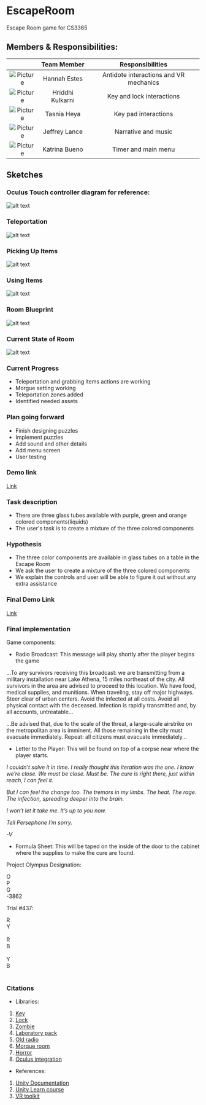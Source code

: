 # EscapeRoom
Escape Room game for CS3365

## Members & Responsibilities:

|         | Team Member | Responsibilities  |
|:---:|:---:|:---:|
| ![Picture](https://i.imgur.com/CH8zog6.jpg) | Hannah Estes | Antidote interactions and VR mechanics |
|  ![Picture](https://i.imgur.com/jGlkQcz.jpg) | Hriddhi Kulkarni | Key and lock interactions |
| ![Picture](https://i.imgur.com/vBoP71w.jpg)| Tasnia Heya | Key pad interactions |
| ![Picture](https://i.imgur.com/Hjeut15.jpg) | Jeffrey Lance | Narrative and music |
| ![Picture](https://i.imgur.com/gXLSGLL.jpg) | Katrina Bueno | Timer and main menu | 

## Sketches

### Oculus Touch controller diagram for reference:

![alt text](https://github.com/hannahmestes/EscapeRoom/blob/master/oculus_controller.png?raw=true "Oculus Controller")


### Teleportation

![alt text](https://github.com/hannahmestes/EscapeRoom/blob/master/TeleportDiagram.png?raw=true "Teleport")


### Picking Up Items

![alt text](https://github.com/hannahmestes/EscapeRoom/blob/master/grabDiagram.png?raw=true "Pick up Item")


### Using Items

![alt text](https://github.com/hannahmestes/EscapeRoom/blob/master/useKeyDiagram.png?raw=true "Use Item")


### Room Blueprint

![alt text](https://github.com/hannahmestes/EscapeRoom/blob/master/Blueprint.png?raw=true "Blueprint")


### Current State of Room
![alt text](https://github.com/hannahmestes/EscapeRoom/blob/master/Morgue.png?raw=true "Blueprint")


### Current Progress
* Teleportation and grabbing items actions are working
* Morgue setting working
* Teleportation zones added
* Identified needed assets

### Plan going forward
* Finish designing puzzles
* Implement puzzles
* Add sound and other details
* Add menu screen
* User testing

### Demo link
[Link](https://youtu.be/PNY4jpVfhyI)

### Task description
* There are three glass tubes available with purple, green and orange colored components(liquids)
* The user's task is to create a mixture of the three colored components

### Hypothesis
* The three color components are available in glass tubes on a table in the Escape Room 
* We ask the user to create a mixture of the three colored components
* We explain the controls and user will be able to figure it out without any extra assistance

### Final Demo Link
[Link]()

### Final implementation
Game components:

* Radio Broadcast: This message will play shortly after the player begins the game

...To any survivors receiving this broadcast: we are transmitting from a military installation near Lake Athena, 15 miles northeast of the city. All survivors in the area are advised to proceed to this location. We have food, medical supplies, and munitions. When traveling, stay off major highways. Steer clear of urban centers. Avoid the infected at all costs. Avoid all physical contact with the deceased. Infection is rapidly transmitted and, by all accounts, untreatable...

...Be advised that, due to the scale of the threat, a large-scale airstrike on the metropolitan area is imminent. All those remaining in the city must evacuate immediately. Repeat: all citizens must evacuate immediately... 


* Letter to the Player: This will be found on top of a corpse near where the player starts.


_I couldn’t solve it in time. I really thought this iteration was the one. I know we’re close. We must be close. Must be. The cure is right there, just within reach, I can feel it._

_But I can feel the change too. The tremors in my limbs. The heat. The rage. The infection, spreading deeper into the brain._

_I won’t let it take me. It’s up to you now._



_Tell Persephone I’m sorry._


_-V_


* Formula Sheet: This will be taped on the inside of the door to the cabinet where the supplies to make the cure are found.

Project Olympus
Designation: <div class="text-orange">O</div><div class="text-purple">P</div><div class="text-green">G</div>-3862

Trial #437:

<div class="text-red">R</div><div class="text-yellow">Y</div> <br/>
<div class="text-red">R</div><div class="text-blue">B</div> <br/>
<div class="text-yellow">Y</div><div class="text-blue">B</div> <br/>


### Citations
* Libraries:
1. [Key](https://www.turbosquid.com/FullPreview/Index.cfm/ID/778308) 
2. [Lock](https://www.turbosquid.com/FullPreview/Index.cfm/ID/718013)
3. [Zombie](https://assetstore.unity.com/packages/3d/characters/humanoids/zombie-30232)
4. [Laboratory pack](https://assetstore.unity.com/packages/3d/props/tools/free-laboratory-pack-123782)
5. [Old radio](https://assetstore.unity.com/packages/3d/props/interior/old-radio-ocean-72923)
6. [Morque room](https://assetstore.unity.com/packages/3d/environments/morgue-room-pbr-65817)
7. [Horror](https://assetstore.unity.com/packages/3d/props/horror-assets-69717)
8. [Oculus integration](https://assetstore.unity.com/packages/tools/integration/oculus-integration-82022)

* References:
1. [Unity Documentation](https://docs.unity3d.com/Manual/index.html)
2. [Unity Learn course](https://learn.unity.com/course/oculus-vr)
3. [VR toolkit](https://vrtoolkit.readme.io)
